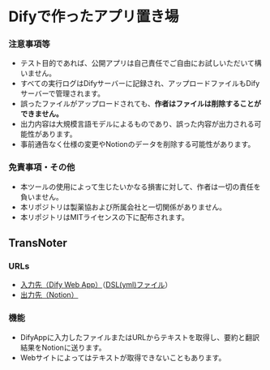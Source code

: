 # Difyで作ったアプリ置き場
### 注意事項等
 * テスト目的であれば、公開アプリは自己責任でご自由にお試しいただいて構いません。
 * すべての実行ログはDifyサーバーに記録され、アップロードファイルもDifyサーバーで管理されます。
 * 誤ったファイルがアップロードされても、**作者はファイルは削除することができません。**
 * 出力内容は大規模言語モデルによるものであり、誤った内容が出力される可能性があります。
 * 事前通告なく仕様の変更やNotionのデータを削除する可能性があります。

### 免責事項・その他
 * 本ツールの使用によって生じたいかなる損害に対して、作者は一切の責任を負いません。
 * 本リポジトリは製薬協および所属会社と一切関係がありません。
 * 本リポジトリはMITライセンスの下に配布されます。

## TransNoter
### URLs
 * [入力先（Dify Web App）](https://udify.app/workflow/bT39YVjUcafCyD5o)（[DSL(yml)ファイル](https://github.com/Takumi173/DifyApps/blob/main/TransNoter.yml)）
 * [出力先（Notion）](https://faithful-second-0c8.notion.site/1294e9e7f43f80f19c6ec18093650408?v=9a79ac16d80f4851b96fccc8e5fcf2a9&pvs=4)

### 機能
 * DifyAppに入力したファイルまたはURLからテキストを取得し、要約と翻訳結果をNotionに送ります。
 * Webサイトによってはテキストが取得できないこともあります。
